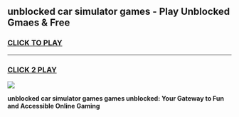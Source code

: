 
## unblocked car simulator games - Play Unblocked Gmaes & Free
<h3>
<a href="https://news.freeplayer.one?title=unblocked_car_simulator_games&ref=23F">CLICK TO PLAY</a></h3>
<hr>

<h3>
<a href="https://news.freeplayer.one?title=unblocked_car_simulator_games&ref=23F">CLICK 2 PLAY</a>
  
</h3>

<a href="https://news.freeplayer.one?title=unblocked_car_simulator_games&ref=23F/"><img src="https://clearcache.store/games.png"></a>


**unblocked car simulator games games unblocked: Your Gateway to Fun and Accessible Online Gaming**
